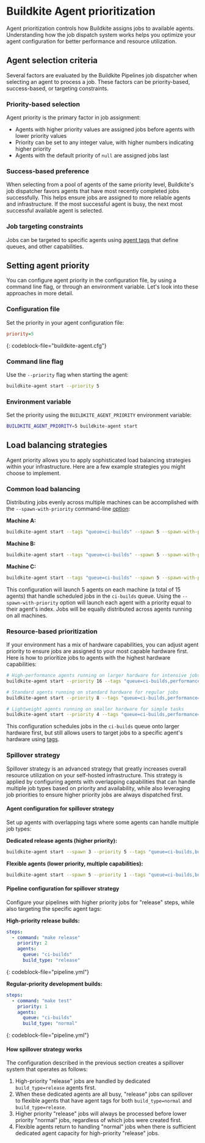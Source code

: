 # Buildkite Agent prioritization

Agent prioritization controls how Buildkite assigns jobs to available agents. Understanding how the job dispatch system works helps you optimize your agent configuration for better performance and resource utilization.

## Agent selection criteria

Several factors are evaluated by the Buildkite Pipelines job dispatcher when selecting an agent to process a job. These factors can be priority-based, success-based, or targeting constraints.

### Priority-based selection

Agent priority is the primary factor in job assignment:

- Agents with higher priority values are assigned jobs before agents with lower priority values
- Priority can be set to any integer value, with higher numbers indicating higher priority
- Agents with the default priority of `null` are assigned jobs last

### Success-based preference

When selecting from a pool of agents of the same priority level, Buildkite's job dispatcher favors agents that have most recently completed jobs successfully. This helps ensure jobs are assigned to more reliable agents and infrastructure. If the most successful agent is busy, the next most successful available agent is selected.

### Job targeting constraints

Jobs can be targeted to specific agents using [agent tags](/docs/agent/v3/cli-start#setting-tags) that define queues, and other capabilities.

## Setting agent priority

You can configure agent priority in the configuration file, by using a command line flag, or through an environment variable. Let's look into these approaches in more detail.

### Configuration file

Set the priority in your agent configuration file:

```ini
priority=5
```
{: codeblock-file="buildkite-agent.cfg"}

### Command line flag

Use the `--priority` flag when starting the agent:

```bash
buildkite-agent start --priority 5
```

### Environment variable

Set the priority using the `BUILDKITE_AGENT_PRIORITY` environment variable:

```bash
BUILDKITE_AGENT_PRIORITY=5 buildkite-agent start
```

## Load balancing strategies

Agent priority allows you to apply sophisticated load balancing strategies within your infrastructure. Here are a few example strategies you might choose to implement.

### Common load balancing

Distributing jobs evenly across multiple machines can be accomplished with the `--spawn-with-priority` command-line [option](/docs/agent/v3/cli-start#spawn-with-priority):

**Machine A:**

```bash
buildkite-agent start --tags "queue=ci-builds" --spawn 5 --spawn-with-priority
```

**Machine B:**

```bash
buildkite-agent start --tags "queue=ci-builds" --spawn 5 --spawn-with-priority
```

**Machine C:**

```bash
buildkite-agent start --tags "queue=ci-builds" --spawn 5 --spawn-with-priority
```

This configuration will launch 5 agents on each machine (a total of 15 agents) that handle scheduled jobs in the `ci-builds` queue. Using the `--spawn-with-priority` option will launch each agent with a priority equal to their agent's index. Jobs will be equally distributed across agents running on all machines.

### Resource-based prioritization

If your environment has a mix of hardware capabilities, you can adjust agent priority to ensure jobs are assigned to your most capable hardware first. Here is how to prioritize jobs to agents with the highest hardware capabilities:

```bash
# High-performance agents running on larger hardware for intensive jobs
buildkite-agent start --priority 16 --tags "queue=ci-builds,performance=high,cpu=16-core"

# Standard agents running on standard hardware for regular jobs
buildkite-agent start --priority 8 --tags "queue=ci-builds,performance=standard,cpu=8-core"

# Lightweight agents running on smaller hardware for simple tasks
buildkite-agent start --priority 4 --tags "queue=ci-builds,performance=basic,cpu=4-core"
```

This configuration schedules jobs in the `ci-builds` queue onto larger hardware first, but still allows users to target jobs to a specific agent's hardware using [tags](/docs/pipelines/configure/defining-steps#targeting-specific-agents).

### Spillover strategy

Spillover strategy is an advanced strategy that greatly increases overall resource utilization on your self-hosted infrastructure. This strategy is applied by configuring agents with overlapping capabilities that can handle multiple job types based on priority and availability, while also leveraging job priorities to ensure higher priority jobs are always dispatched first.

#### Agent configuration for spillover strategy

Set up agents with overlapping tags where some agents can handle multiple job types:

**Dedicated release agents (higher priority):**

```bash
buildkite-agent start --spawn 3 --priority 5 --tags "queue=ci-builds,build_type=release"
```

**Flexible agents (lower priority, multiple capabilities):**

```bash
buildkite-agent start --spawn 5 --priority 1 --tags "queue=ci-builds,build_type=normal,build_type=release"
```

#### Pipeline configuration for spillover strategy

Configure your pipelines with higher priority jobs for "release" steps, while also targeting the specific agent tags:

**High-priority release builds:**

```yaml
steps:
  - command: "make release"
    priority: 2
    agents:
      queue: "ci-builds"
      build_type: "release"
```
{: codeblock-file="pipeline.yml"}

**Regular-priority development builds:**

```yaml
steps:
  - command: "make test"
    priority: 1
    agents:
      queue: "ci-builds"
      build_type: "normal"
```
{: codeblock-file="pipeline.yml"}

#### How spillover strategy works

The configuration described in the previous section creates a spillover system that operates as follows:

1. High-priority "release" jobs are handled by dedicated `build_type=release` agents first.
1. When these dedicated agents are all busy, "release" jobs can spillover to flexible agents that have agent tags for both `build_type=normal` and `build_type=release`.
1. Higher priority "release" jobs will always be processed before lower priority "normal" jobs, regardless of which jobs were created first.
1. Flexible agents return to handling "normal" jobs when there is sufficient dedicated agent capacity for high-priority "release" jobs.
